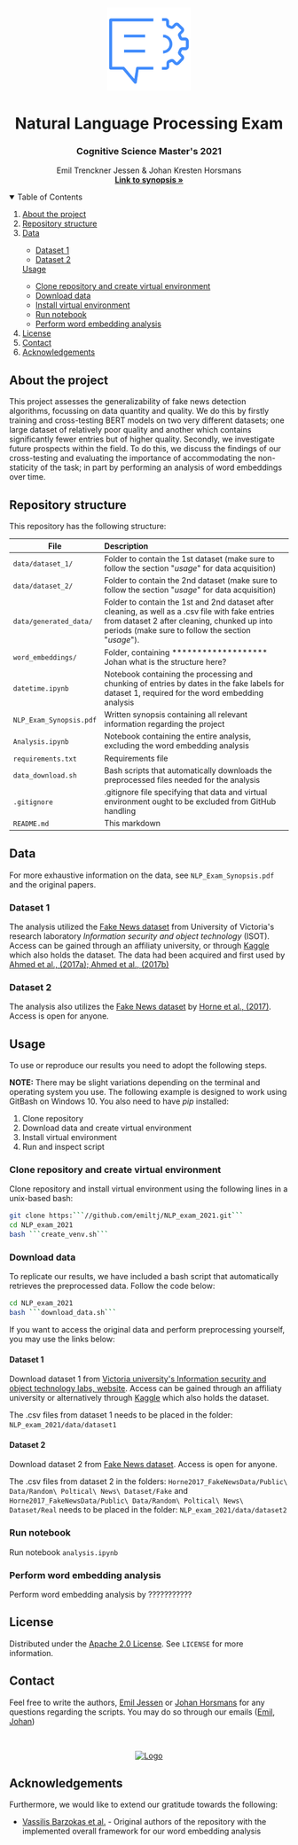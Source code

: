 <!-- PROJECT LOGO -->
<br />
<p align="center">
  <a href="https://github.com/emiltj/NLP_exam_2021">
    <img src="README_images/nlp2.png" alt="Logo" width=150 height=150>
  </a>
  
  <h1 align="center">Natural Language Processing Exam</h1> 
  <h3 align="center">Cognitive Science Master's 2021</h3> 


  <p align="center">
    Emil Trenckner Jessen & Johan Kresten Horsmans
    <br />
    <a href="https://github.com/emiltj/NLP_exam_2021/blob/main/NLP_Exam_Synopsis.pdf"><strong>Link to synopsis »</strong></a>
    <br />
  </p>
</p>


<!-- TABLE OF CONTENTS -->
<details open="open">
  <summary>Table of Contents</summary>
  <ol>
    <li>
      <a href="#about-the-project">About the project</a>
    </li>
    <li><a href="#repository-structure">Repository structure</a></li>
    <li><a href="#data">Data</a></li>
    <ul>
      <li><a href="#dataset-1">Dataset 1</a></li>
      <li><a href="#dataset-2">Dataset 2</a></li>
    </ul>
      <a href="#usage">Usage</a>
      <ul>
        <li><a href="#clone-repository-and-create-virtual-environment">Clone repository and create virtual environment</a></li>
        <li><a href="#download-data">Download data</a></li>
        <li><a href="#install-virtual-environment">Install virtual environment</a></li>
        <li><a href="#run-notebook">Run notebook</a></li>
        <li><a href="#perform-word-embedding-analysis">Perform word embedding analysis</a></li>
      </ul>
    </li>
    <li><a href="#license">License</a></li>
    <li><a href="#contact">Contact</a></li>
    <li><a href="#acknowledgements">Acknowledgements</a></li>
  </ol>
</details>

<!-- ABOUT THE PROJECT -->
## About the project
This project assesses the generalizability of fake news detection algorithms, focussing on data quantity and quality. We do this by firstly training and cross-testing BERT models on two very different datasets; one large dataset of relatively poor quality and another which contains significantly fewer entries but of higher quality. Secondly, we investigate future prospects within the field. To do this, we discuss the findings of our cross-testing and evaluating the importance of accommodating the non-staticity of the task; in part by performing an analysis of word embeddings over time.

<!-- REPOSITORY STRUCTURE -->
## Repository structure
This repository has the following structure:

| File | Description|
|--------|:-------|
```data/dataset_1/``` | Folder to contain the 1st dataset (make sure to follow the section "_usage_" for data acquisition)
```data/dataset_2/``` | Folder to contain the 2nd dataset (make sure to follow the section "_usage_" for data acquisition)
```data/generated_data/``` | Folder to contain the 1st and 2nd dataset after cleaning, as well as a .csv file with fake entries from dataset 2 after cleaning, chunked up into periods (make sure to follow the section "_usage_").
```word_embeddings/``` | Folder, containing ******************* Johan what is the structure here?
```datetime.ipynb``` | Notebook containing the processing and chunking of entries by dates in the fake labels for dataset 1, required for the word embedding analysis
```NLP_Exam_Synopsis.pdf``` | Written synopsis containing all relevant information regarding the project
```Analysis.ipynb```| Notebook containing the entire analysis, excluding the word embedding analysis
```requirements.txt```| Requirements file
```data_download.sh```| Bash scripts that automatically downloads the preprocessed files needed for the analysis
```.gitignore```| .gitignore file specifying that data and virtual environment ought to be excluded from GitHub handling
```README.md```| This markdown


<!-- DATA -->
## Data

For more exhaustive information on the data, see ```NLP_Exam_Synopsis.pdf``` and the original papers.


### Dataset 1
The analysis utilized the [Fake News dataset](https://www-uvic-ca.ez.statsbiblioteket.dk:12048/ecs/ece/isot/datasets/fake-news/index.php) from University of Victoria's research laboratory _Information security and object technology_ (ISOT). Access can be gained through an affiliaty university, or through [Kaggle](https://www.kaggle.com/clmentbisaillon/fake-and-real-news-dataset) which also holds the dataset. The data had been acquired and first used by [Ahmed et al., (2017a); Ahmed et al., (2017b)](https://scholar.google.dk/scholar?hl=da&as_sdt=0%2C5&q=ahmed+et+al+fake+news+2017&btnG=)


### Dataset 2
The analysis also utilizes the [Fake News dataset](https://github.com/rpitrust/fakenewsdata1) by [Horne et al., (2017)](https://ojs.aaai.org/index.php/ICWSM/article/download/14976/14826). Access is open for anyone.


<!-- USAGE -->
## Usage

To use or reproduce our results you need to adopt the following steps.

**NOTE:** There may be slight variations depending on the terminal and operating system you use.  The following example is designed to work using GitBash on Windows 10. You also need to have _pip_ installed:

1. Clone repository
2. Download data and create virtual environment
3. Install virtual environment
4. Run and inspect script


### Clone repository and create virtual environment

Clone repository and install virtual environment using the following lines in a unix-based bash:

```bash
git clone https:```//github.com/emiltj/NLP_exam_2021.git```
cd NLP_exam_2021
bash ```create_venv.sh```
```

### Download data

To replicate our results, we have included a bash script that automatically retrieves the preprocessed data. 
Follow the code below:

```bash
cd NLP_exam_2021
bash ```download_data.sh```
```

If you want to access the original data and perform preprocessing yourself, you may use the links below:

#### Dataset 1
Download dataset 1 from [Victoria university's Information security and object technology labs, website](https://www-uvic-ca.ez.statsbiblioteket.dk:12048/ecs/ece/isot/datasets/fake-news/index.php). Access can be gained through an affiliaty university or alternatively through [Kaggle](https://www.kaggle.com/clmentbisaillon/fake-and-real-news-dataset) which also holds the dataset.

The .csv files from dataset 1 needs to be placed in the folder:
```NLP_exam_2021/data/dataset1```


#### Dataset 2
Download dataset 2 from [Fake News dataset](https://github.com/rpitrust/fakenewsdata1). Access is open for anyone.

The .csv files from dataset 2 in the folders:
```Horne2017_FakeNewsData/Public\ Data/Random\ Poltical\ News\ Dataset/Fake``` and 
```Horne2017_FakeNewsData/Public\ Data/Random\ Poltical\ News\ Dataset/Real``` 
needs to be placed in the folder:
```NLP_exam_2021/data/dataset2```


### Run notebook

Run notebook ```analysis.ipynb```


### Perform word embedding analysis 

Perform word embedding analysis by ???????????


<!-- LICENSE -->
## License
Distributed under the [Apache 2.0 License](https://opensource.org/licenses/Apache-2.0). See ```LICENSE``` for more information.


<!-- CONTACT -->
## Contact

Feel free to write the authors, [Emil Jessen](https://github.com/emiltj) or [Johan Horsmans](https://github.com/johanHorsmans) for any questions regarding the scripts.
You may do so through our emails ([Emil](mailto:201807525@post.au.dk), [Johan](mailto:201810219@post.au.dk))
<br />

<br />
<p align="center">
  <a href="https://github.com/emiltj/NLP_exam_2021">
    <img src="README_images/logo_au.png" alt="Logo" width="300" height="102">
  </a>

  <!-- ACKNOWLEDGEMENTS -->
## Acknowledgements
  
Furthermore, we would like to extend our gratitude towards the following:
* [Vassilis Barzokas et al.](https://github.com/intelligence-csd-auth-gr/greek-words-evolution) - Original authors of the repository with the implemented overall framework for our word embedding analysis
